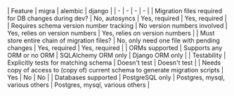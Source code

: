 <div class="scroll-on-overflow full-width " markdown="1">
| Feature | migra | alembic | django |
| - | - | - | - |
| Migration files required for DB changes during dev? | No, autosyncs | Yes, required | Yes, required |
| Requires schema version number tracking | No version numbers involved | Yes, relies on version numbers | Yes, relies on version numbers |
| Must store entire chain of migration files? | No, only need one file with pending changes | Yes, required | Yes, required |
| ORMs supported | Supports any ORM or no ORM | SQLAlchemy ORM only | Django ORM only |
| Testability | Explicitly tests for matching schema | Doesn't test | Doesn't test |
| Needs copy of access to (copy of) current schema to generate migration scripts | Yes | No | No |
| Databases supported | PostgreSQL only | Postgres, mysql, various others | Postgres, mysql, various others |
</div>